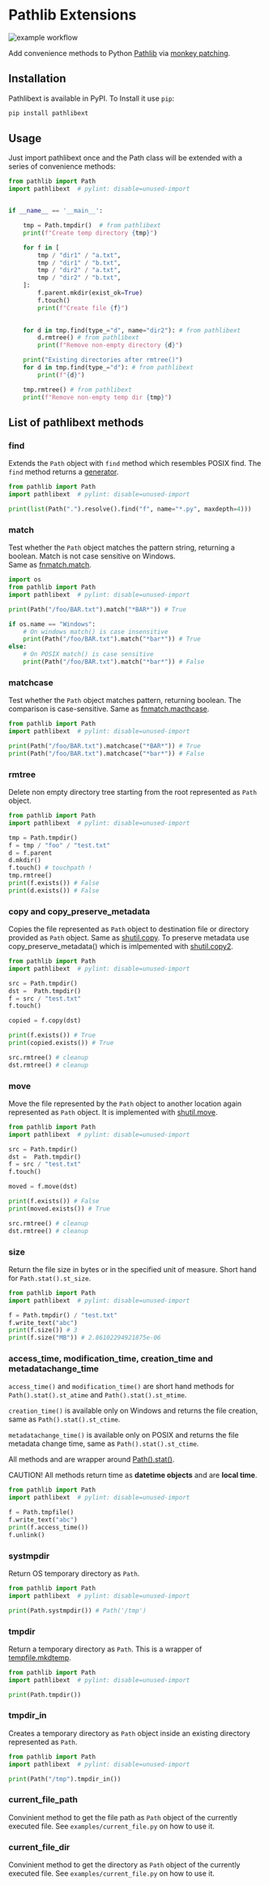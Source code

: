 # Pathlib Extensions

![example workflow](https://github.com/gpcimino/pathlibext/actions/workflows/python-package.yml/badge.svg)

Add convenience methods to Python [Pathlib](https://docs.python.org/3/library/pathlib.html) via [monkey patching](https://en.wikipedia.org/wiki/Monkey_patch).

## Installation

Pathlibext is available in PyPI. To Install it use `pip`:

```bash
pip install pathlibext
```

## Usage

Just import pathlibext once and the Path class will be extended with a series of convenience methods:

```python
from pathlib import Path
import pathlibext  # pylint: disable=unused-import


if __name__ == '__main__':

    tmp = Path.tmpdir()  # from pathlibext
    print(f"Create temp directory {tmp}")

    for f in [
        tmp / "dir1" / "a.txt",
        tmp / "dir1" / "b.txt",
        tmp / "dir2" / "a.txt",
        tmp / "dir2" / "b.txt",
    ]:
        f.parent.mkdir(exist_ok=True)
        f.touch()
        print(f"Create file {f}")
    

    for d in tmp.find(type_="d", name="dir2"): # from pathlibext
        d.rmtree() # from pathlibext
        print(f"Remove non-empty directory {d}")

    print("Existing directories after rmtree()")
    for d in tmp.find(type_="d"): # from pathlibext
        print(f"{d}")

    tmp.rmtree() # from pathlibext
    print(f"Remove non-empty temp dir {tmp}")
```

## List of pathlibext methods

### find

Extends the `Path` object with `find` method which resembles POSIX find.
The `find` method returns a [generator](https://docs.python.org/3/howto/functional.html#generators).

```python
from pathlib import Path
import pathlibext  # pylint: disable=unused-import

print(list(Path(".").resolve().find("f", name="*.py", maxdepth=4)))
```

### match

Test whether the `Path` object matches the pattern string, returning a boolean.
Match is not case sensitive on Windows.  
Same as [fnmatch.match](https://docs.python.org/3/library/fnmatch.html#fnmatch.fnmatch).

```python
import os
from pathlib import Path
import pathlibext  # pylint: disable=unused-import

print(Path("/foo/BAR.txt").match("*BAR*")) # True

if os.name == "Windows":
    # On windows match() is case insensitive
    print(Path("/foo/BAR.txt").match("*bar*")) # True
else:
    # On POSIX match() is case sensitive
    print(Path("/foo/BAR.txt").match("*bar*")) # False
```

### matchcase

Test whether the `Path` object matches pattern, returning boolean.
The comparison is case-sensitive.
Same as [fnmatch.macthcase](https://docs.python.org/3/library/fnmatch.html#fnmatch.fnmatchcase).

```python
from pathlib import Path
import pathlibext  # pylint: disable=unused-import

print(Path("/foo/BAR.txt").matchcase("*BAR*")) # True
print(Path("/foo/BAR.txt").matchcase("*bar*")) # False
```

### rmtree

Delete non empty directory tree starting from the root represented as `Path` object.

```python
from pathlib import Path
import pathlibext  # pylint: disable=unused-import

tmp = Path.tmpdir()
f = tmp / "foo" / "test.txt"
d = f.parent
d.mkdir()
f.touch() # touchpath !
tmp.rmtree()
print(f.exists()) # False
print(d.exists()) # False
```

### copy and copy_preserve_metadata

Copies the file represented as `Path` object to destination file or directory provided as `Path` object.
Same as [shutil.copy](https://docs.python.org/3.7/library/shutil.html#shutil.copy).
To preserve metadata use copy_preserve_metadata() which is imlpemented with [shutil.copy2](https://docs.python.org/3.7/library/shutil.html#shutil.copy2).

```python
from pathlib import Path
import pathlibext  # pylint: disable=unused-import

src = Path.tmpdir() 
dst =  Path.tmpdir() 
f = src / "test.txt"
f.touch()

copied = f.copy(dst)

print(f.exists()) # True
print(copied.exists()) # True

src.rmtree() # cleanup
dst.rmtree() # cleanup
```

### move

Move the file represented by the `Path` object to another location again represented as `Path` object. It is implemented with [shutil.move](https://docs.python.org/3.7/library/shutil.html#shutil.move).

```python
from pathlib import Path
import pathlibext  # pylint: disable=unused-import

src = Path.tmpdir() 
dst =  Path.tmpdir() 
f = src / "test.txt"
f.touch()

moved = f.move(dst)

print(f.exists()) # False
print(moved.exists()) # True

src.rmtree() # cleanup
dst.rmtree() # cleanup
```

### size

Return the file size in bytes or in the specified unit of measure. Short hand for `Path.stat().st_size`.

```python
from pathlib import Path
import pathlibext  # pylint: disable=unused-import

f = Path.tmpdir() / "test.txt"
f.write_text("abc")
print(f.size()) # 3
print(f.size("MB")) # 2.86102294921875e-06
```

### access_time, modification_time, creation_time and metadatachange_time

`access_time()` and `modification_time()` are short hand methods for `Path().stat().st_atime` and `Path().stat().st_mtime`.

`creation_time()` is available only on Windows and returns the file creation, same as `Path().stat().st_ctime`.

`metadatachange_time()` is available only on POSIX and returns the file metadata change time, same as `Path().stat().st_ctime`.

All methods and are wrapper around [Path().stat()](https://docs.python.org/3/library/pathlib.html#pathlib.Path.stat).

CAUTION! All methods return time as **datetime objects** and are **local time**.

```python
from pathlib import Path
import pathlibext  # pylint: disable=unused-import

f = Path.tmpfile() 
f.write_text("abc")
print(f.access_time()) 
f.unlink()
```

### systmpdir

Return OS temporary directory as `Path`.

```python
from pathlib import Path
import pathlibext  # pylint: disable=unused-import

print(Path.systmpdir()) # Path('/tmp')
```

### tmpdir

Return a temporary directory as `Path`. This is a wrapper of [tempfile.mkdtemp](https://docs.python.org/3/library/tempfile.html#tempfile.mkdtemp).

```python
from pathlib import Path
import pathlibext  # pylint: disable=unused-import

print(Path.tmpdir())
```

### tmpdir_in

Creates a temporary directory as `Path` object inside an existing directory represented as `Path`.

```python
from pathlib import Path
import pathlibext  # pylint: disable=unused-import

print(Path("/tmp").tmpdir_in())
```

### current_file_path

Convinient method to get the file path as `Path` object of the currently executed file.
See `examples/current_file.py` on how to use it.

### current_file_dir

Convinient method to get the directory as `Path` object of the currently executed file.
See `examples/current_file.py` on how to use it.
